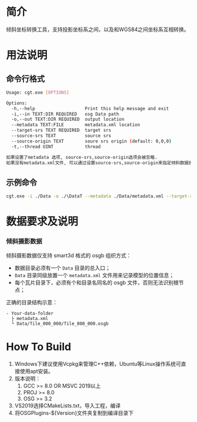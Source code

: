 # 简介
倾斜坐标转换工具，支持投影坐标系之间，以及和WGS84之间坐标系互相转换。

# 用法说明

##  命令行格式

```sh
Usage: cgt.exe [OPTIONS]

Options:
  -h,--help                   Print this help message and exit
  -i,--in TEXT:DIR REQUIRED   osg Data path
  -o,--out TEXT:DIR REQUIRED  output location
  --metadata TEXT:FILE        metadata.xml location
  --target-srs TEXT REQUIRED  target srs
  --source-srs TEXT           source srs
  --source-origin TEXT        soure srs origin (default: 0,0,0)
  -t,--thread UINT            thread

如果设置了metadata 选项, source-srs,source-origin选项会被忽略.  
如果没有metadata.xml文件, 可以通过设置source-srs,source-origin来指定倾斜数据的坐标.
```

## 示例命令

```sh
cgt.exe -i ./Data -o ./\DataT --metadata ./Data/metadata.xml --target-srs EPSG:4326 
```

# 数据要求及说明

### 倾斜摄影数据

倾斜摄影数据仅支持 smart3d 格式的 osgb 组织方式：

- 数据目录必须有一个 `Data` 目录的总入口；
- `Data` 目录同级放置一个 `metadata.xml` 文件用来记录模型的位置信息；
- 每个瓦片目录下，必须有个和目录名同名的 osgb 文件，否则无法识别根节点；

正确的目录结构示意：

```
- Your-data-folder
  ├ metadata.xml
  └ Data/Tile_000_000/Tile_000_000.osgb
```


# How To Build
1. Windows下建议使用Vcpkg来管理C++依赖，Ubuntu等Linux操作系统可直接使用apt安装。
2. 版本说明：
   1. GCC >= 8.0 OR MSVC 2019以上
   2. PROJ >= 8.0
   3. OSG >= 3.2
3. VS2019选择CMakeLists.txt，导入工程，编译
4. 将OSGPlugins-${Version}文件夹复制到编译目录下
